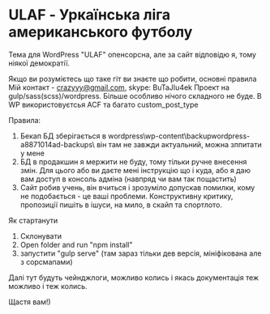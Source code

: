 # ULAF - Уркаїнська ліга американського футболу
Тема для WordPress "ULAF" опенсорсна, але за сайт відповідю я, тому ніякої демократії. 

Якщо ви розумієтесь що таке гіт ви знаєте що робити, основні правила
Мій контакт - crazyyy@gmail.com, skype: BuTaJIu4ek
Проект на gulp/sass(scss)/wordpress. Більше особливо нічого складного не буде. В WP використовуєтсья ACF та багато custom_post_type

Правила:
1. Бекап БД зберігається в wordpress\wp-content\backupwordpress-a8871014ad-backups\ він там не завжди актуальний, можна зппитати у мене
2. БД в продакшин я мержити не буду, тому тільки ручне внесення змін. Для цього або ви даєте мені інструкцію що і куда, або я даю вам доступ в консоль адміна (навпряд чи вам так пощастить)
3. Сайт робив учень, він вчиться і зрозуміло допускав помилки, кому не подобається - це ваші проблеми. Конструктивну критику, пропозиції пишіть в ішуси, на мило, в скайп та спортлото. 

Як стартанути
1. Склонувати
2. Open folder and run "npm install"
3. запустити "gulp serve" (там зараз тільки дев версія, мініфікована але з сорсмапами)

Далі тут будуть чейнджлоги, можливо колись і якась документація теж можливо і теж колись.

Щастя вам!) 
